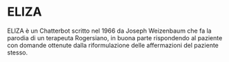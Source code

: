 # ELIZA
 ELIZA è un Chatterbot scritto nel 1966 da Joseph Weizenbaum che fa la parodia di un terapeuta Rogersiano, in buona parte rispondendo al paziente con domande ottenute dalla riformulazione delle affermazioni del paziente stesso. 
